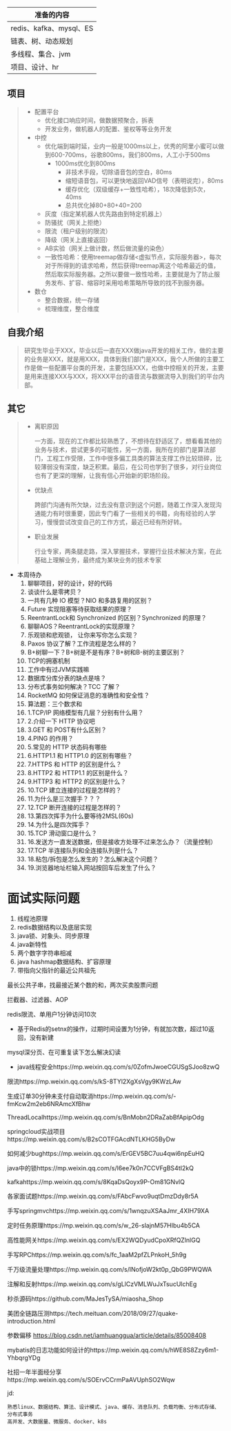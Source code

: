 | 准备的内容                |
| -------------------- |
| redis、kafka、mysql、ES |
| 链表、树、动态规划            |
| 多线程、集合、jvm           |
| 项目、设计、hr             |

## 项目

> - 配置平台
>   - 优化接口响应时间，做数据预聚合，拆表
>   - 开发业务，做机器人的配置、鉴权等等业务开发
> - 中控
>   - 优化端到端时延，业内一般是1000ms以上，优秀的阿里小蜜可以做到600-700ms，谷歌800ms，我们800ms，人工小于500ms
>     - 1000ms优化到800ms
>       - 非技术手段，切除语音包的空白，80ms
>       - 缩短语音包，可以更快地返回VAD信号（表明说完），80ms
>       - 缓存优化（双级缓存+一致性哈希），18次降低到5次，40ms
>       - 总共优化掉80+80+40=200
>   - 灰度（指定某机器人优先路由到特定机器上）
>   - 防骚扰（网关上拒绝）
>   - 限流（租户级别的限流）
>   - 降级（网关上直接返回）
>   - AB实验（网关上做计数，然后做流量的染色）
>   - 一致性哈希：使用treemap做存储<虚拟节点，实际服务器>，每次对于所得到的请求哈希，然后获得treemap离这个哈希最近的值，然后取实际服务器。之所以要做一致性哈希，主要就是为了防止服务发布、扩容、缩容时采用哈希策略所导致的找不到服务器。
> - 数仓
>   - 整合数据，统一存储
>   - 梳理维度，整合维度

## 自我介绍

> 研究生毕业于XXX，毕业以后一直在XXX做java开发的相关工作，做的主要的业务是XXX，就是用XXX，具体到我们部门是XXX，我个人所做的主要工作是做一些配置平台类的开发，主要包括XXX，也做中控相关的开发，主要是用来连接XXX与XXX，将XXX平台的语音流与数据流导入到我们的平台内部。

## 其它

> - 离职原因
>   
>   一方面，现在的工作都比较熟悉了，不想待在舒适区了，想看看其他的业务与技术，尝试更多的可能性，另一方面，我所在的部门是算法部门，工程工作受限，工作中很多偏工具类的算法支撑工作比较琐碎，比较薄弱没有深度，缺乏积累。最后，在公司也学到了很多，对行业岗位也有了更深的理解，让我有信心开始新的职场阶段。
> 
> - 优缺点
>   
>   跨部门沟通有所欠缺，过去没有意识到这个问题，随着工作深入发现沟通能力有时很重要，因此专门看了一些相关的书籍，向有经验的人学习，慢慢尝试改变自己的工作方式，最近已经有所好转。
> 
> - 职业发展
>   
>   行业专家，两条腿走路，深入掌握技术，掌握行业技术解决方案，在此基础上理解业务，最终成为某块业务的技术专家

- 本周待办
  1. 聊聊项目，好的设计，好的代码
  2. 谈谈什么是零拷贝？
  3. 一共有几种 IO 模型？NIO 和多路复用的区别？
  4. Future 实现阻塞等待获取结果的原理？
  5. ReentrantLock和 Synchronized 的区别？Synchronized 的原理？
  6. 聊聊AOS？ReentrantLock的实现原理？
  7. 乐观锁和悲观锁， 让你来写你怎么实现？
  8. Paxos 协议了解？工作流程是怎么样的？
  9. B+树聊一下？B+树是不是有序？B+树和B-树的主要区别？
  10. TCP的拥塞机制
  11. 工作中有过JVM实践嘛
  12. 数据库分库分表的缺点是啥？
  13. 分布式事务如何解决？TCC 了解？
  14. RocketMQ 如何保证消息的准确性和安全性？
  15. 算法题：三个数求和
  16. 1.TCP/IP 网络模型有几层？分别有什么用？
  17. 2.介绍一下 HTTP 协议吧
  18. 3.GET 和 POST有什么区别？
  19. 4.PING 的作用？
  20. 5.常见的 HTTP 状态码有哪些
  21. 6.HTTP1.1 和 HTTP1.0 的区别有哪些？
  22. 7.HTTPS 和 HTTP 的区别是什么？
  23. 8.HTTP2 和 HTTP1.1 的区别是什么？
  24. 9.HTTP3 和 HTTP2 的区别是什么？
  25. 10.TCP 建立连接的过程是怎样的？
  26. 11.为什么是三次握手？？？
  27. 12.TCP 断开连接的过程是怎样的？
  28. 13.第四次挥手为什么要等待2MSL(60s)
  29. 14.为什么是四次挥手？
  30. 15.TCP 滑动窗⼝是什么？
  31. 16.发送方一直发送数据，但是接收方处理不过来怎么办？（流量控制）
  32. 17.TCP 半连接队列和全连接队列是什么？
  33. 18.粘包/拆包是怎么发生的？怎么解决这个问题？
  34. 19.浏览器地址栏输入网站按回车后发生了什么？

# 面试实际问题

1. 线程池原理
2. redis数据结构以及底层实现
3. java锁、对象头、同步原理
4. java新特性
5. 两个数字字符串相减
6. java hashmap数据结构、扩容原理
7. 带指向父指针的最近公共祖先

最长公共子串，找最接近某个数的和，两次买卖股票问题

拦截器、过滤器、AOP

redis限流、单用户1分钟访问10次

- 基于Redis的setnx的操作，过期时间设置为1分钟，有就加次数，超过10返回，没有新建

mysql深分页、在可重复读下怎么解决幻读

- java线程安全https://mp.weixin.qq.com/s/0ZofmJwoeCGUSgSJoo8zwQ

限流https://mp.weixin.qq.com/s/kS-8TYl2XgXsVgy9KWzLAw

生成订单30分钟未支付自动取消https://mp.weixin.qq.com/s/-fmKcw2m2eb6NRAmcXfBhw

ThreadLocalhttps://mp.weixin.qq.com/s/BnMobn2DRaZabBfApipOdg

springcloud实战项目https://mp.weixin.qq.com/s/B2sCOTFGAcdNTLKHG5ByDw

如何减少bughttps://mp.weixin.qq.com/s/ErGEV5BC7uu4qwi6npEuHQ

java中的锁https://mp.weixin.qq.com/s/l6ee7k0n7CCVFgBS4tI2kQ

kafkahttps://mp.weixin.qq.com/s/8KqaDsQoyx9P-Om81GNvlQ

各家面试题https://mp.weixin.qq.com/s/FAbcFwvo9uqtDmzDdy8r5A

手写springmvchttps://mp.weixin.qq.com/s/1wnqzuXSAaJmr_4XIH79XA

定时任务原理https://mp.weixin.qq.com/s/w_26-slajnM57HIbu4b5CA

高性能网关https://mp.weixin.qq.com/s/EX2WQDyudCpoXRfQZlnlGQ

手写RPChttps://mp.weixin.qq.com/s/fc_1aaM2pfZLPnkoH_5h9g

千万级流量处理https://mp.weixin.qq.com/s/lNofjoW2kt0p_QbG9PWQWA

注解和反射https://mp.weixin.qq.com/s/gLlCzVMLWuJxTsucUlchEg

秒杀源码https://github.com/MaJesTySA/miaosha_Shop

美团全链路压测https://tech.meituan.com/2018/09/27/quake-introduction.html

参数偏移 https://blog.csdn.net/iamhuanggua/article/details/85008408

mybatis的日志功能如何设计的https://mp.weixin.qq.com/s/hWE8S8Zzy6m1-YhbqrgYDg

社招一年半面经分享https://mp.weixin.qq.com/s/SOErvCCrmPaAVUphSO2Wqw

jd:

```
熟悉linux、数据结构、算法、设计模式、java、缓存、消息队列、负载均衡、分布式存储、分布式事务
高并发、大数据量、微服务、docker、k8s
```
